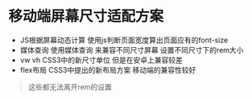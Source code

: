 # 移动端屏幕尺寸适配方案

- JS根据屏幕动态计算 使用js判断页面宽度算出页面应有的font-size
- 媒体查询 使用媒体查询 来兼容不同尺寸屏幕 设置不同尺寸下的rem大小
- vw vh CSS3中的新尺寸单位 但是在安卓上兼容较差
- flex布局 CSS3中提出的新布局方案 移动端的兼容性较好

> 这些都无法离开rem的设置
